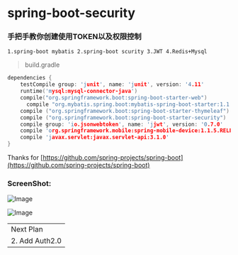 # spring-boot-security
### 手把手教你创建使用TOKEN以及权限控制

`1.spring-boot mybatis
 2.spring-boot scurity
 3.JWT
 4.Redis+Mysql
`


> build.gradle

```c
dependencies {
    testCompile group: 'junit', name: 'junit', version: '4.11'
    runtime('mysql:mysql-connector-java')
    compile("org.springframework.boot:spring-boot-starter-web")
      compile "org.mybatis.spring.boot:mybatis-spring-boot-starter:1.1.1"
    compile ("org.springframework.boot:spring-boot-starter-thymeleaf")
    compile ("org.springframework.boot:spring-boot-starter-security")
    compile group: 'io.jsonwebtoken', name: 'jjwt', version: '0.7.0'
    compile 'org.springframework.mobile:spring-mobile-device:1.1.5.RELEASE'
    compile 'javax.servlet:javax.servlet-api:3.1.0'
}

```
Thanks for 
[https://github.com/spring-projects/spring-boot](https://github.com/spring-projects/spring-boot)

### ScreenShot:
![Image](http://github.com/ymcao/spring-boot-security/raw/master/screenshot/F8863352-5741-4B28-93D0-BE027C96DF85.png)

![Image](http://github.com/ymcao/spring-boot-security/raw/master/screenshot/4B3A5219-7709-4113-8482-4413A6994A29.png)


<table>
  <tr>
    <td>Next Plan</td>
  </tr>
   <tr>
    <td>2. Add Auth2.0</td>
  </tr>
 
</table>
